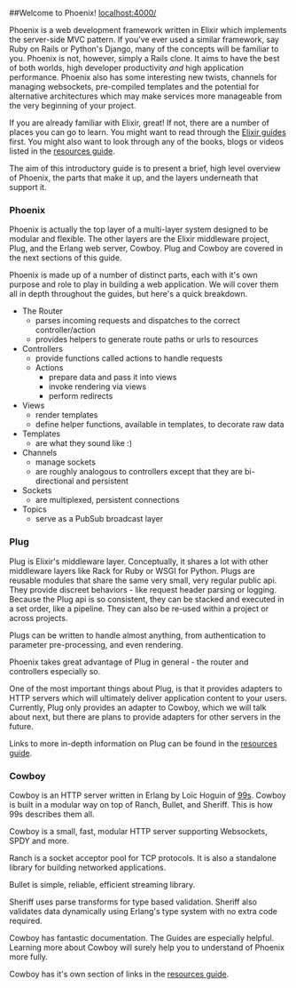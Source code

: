 ##Welcome to Phoenix!
[localhost:4000/]([http://localhost:4000/])

Phoenix is a web development framework written in Elixir which implements the server-side MVC pattern. If you've ever used a similar framework, say Ruby on Rails or Python's Django, many of the concepts will be familiar to you. Phoenix is not, however, simply a Rails clone. It aims to have the best of both worlds, high developer productivity _and_ high application performance. Phoenix also has some interesting new twists, channels for managing websockets, pre-compiled templates and the potential for alternative architectures which may make services more manageable from the very beginning of your project.

If you are already familiar with Elixir, great! If not, there are a number of places you can go to learn. You might want to read through the [Elixir guides](http://elixir-lang.org/getting_started/1.html) first. You might also want to look through any of the books, blogs or videos listed in the [resources guide](/Z_resources.md).

The aim of this introductory guide is to present a brief, high level overview of Phoenix, the parts that make it up, and the layers underneath that support it.

### Phoenix

Phoenix is actually the top layer of a multi-layer system designed to be modular and flexible. The other layers are the Elixir middleware project, Plug, and the Erlang web server, Cowboy. Plug and Cowboy are covered in the next sections of this guide.

Phoenix is made up of a number of distinct parts, each with it's own purpose and role to play in building a web application. We will cover them all in depth throughout the guides, but here's a quick breakdown.

- The Router
  - parses incoming requests and dispatches to the correct controller/action
  - provides helpers to generate route paths or urls to resources
- Controllers
  - provide functions called actions to handle requests
  - Actions
    - prepare data and pass it into views
    - invoke rendering via views
    - perform redirects
- Views
  - render templates
  - define helper functions, available in templates, to decorate raw data
- Templates
  - are what they sound like :)
- Channels
  - manage sockets
  - are roughly analogous to controllers except that they are bi-directional and persistent
- Sockets
  - are multiplexed, persistent connections
- Topics
  - serve as a PubSub broadcast layer

### Plug

Plug is Elixir's middleware layer. Conceptually, it shares a lot with other middleware layers like Rack for Ruby or WSGI for Python. Plugs are reusable modules that share the same very small, very regular public api. They provide discreet behaviors - like request header parsing or logging. Because the Plug api is so consistent, they can be stacked and executed in a set order, like a pipeline. They can also be re-used within a project or across projects.

Plugs can be written to handle almost anything, from authentication to parameter pre-processing, and even rendering.

Phoenix takes great advantage of Plug in general - the router and controllers especially so.

One of the most important things about Plug, is that it provides adapters to HTTP servers which will ultimately deliver application content to your users. Currently, Plug only provides an adapter to Cowboy, which we will talk about next, but there are plans to provide adapters for other servers in the future.

Links to more in-depth information on Plug can be found in the [resources guide](/Z_resources.md).

### Cowboy

Cowboy is an HTTP server written in Erlang by Loïc Hoguin of [99s](http://ninenines.eu/). Cowboy is built in a modular way on top of Ranch, Bullet, and Sheriff. This is how 99s describes them all.

Cowboy is a small, fast, modular HTTP server supporting Websockets, SPDY and more.

Ranch is a socket acceptor pool for TCP protocols. It is also a standalone library for building networked applications.

Bullet is simple, reliable, efficient streaming library.

Sheriff uses parse transforms for type based validation. Sheriff also validates data dynamically using Erlang's type system with no extra code required.

Cowboy has fantastic documentation. The Guides are especially helpful. Learning more about Cowboy will surely help you to understand of Phoenix more fully.

Cowboy has it's own section of links in the [resources guide](/Z_resources.md).
